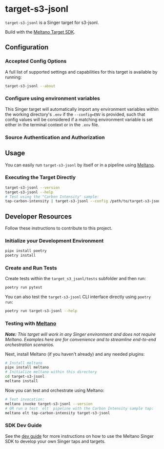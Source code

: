 # target-s3-jsonl

`target-s3-jsonl` is a Singer target for s3-jsonl.

Build with the [Meltano Target SDK](https://sdk.meltano.com).

<!--

Developer TODO: Update the below as needed to correctly describe the install procedure. For instance, if you do not have a PyPi repo, or if you want users to directly install from your git repo, you can modify this step as appropriate.

## Installation

Install from PyPi:

```bash
pipx install target-s3-jsonl
```

Install from GitHub:

```bash
pipx install git+https://github.com/ORG_NAME/target-s3-jsonl.git@main
```

-->

## Configuration

### Accepted Config Options

<!--
Developer TODO: Provide a list of config options accepted by the target.

This section can be created by copy-pasting the CLI output from:

```
target-s3-jsonl --about --format=markdown
```
-->

A full list of supported settings and capabilities for this
target is available by running:

```bash
target-s3-jsonl --about
```

### Configure using environment variables

This Singer target will automatically import any environment variables within the working directory's
`.env` if the `--config=ENV` is provided, such that config values will be considered if a matching
environment variable is set either in the terminal context or in the `.env` file.

### Source Authentication and Authorization

<!--
Developer TODO: If your target requires special access on the destination system, or any special authentication requirements, provide those here.
-->

## Usage

You can easily run `target-s3-jsonl` by itself or in a pipeline using [Meltano](https://meltano.com/).

### Executing the Target Directly

```bash
target-s3-jsonl --version
target-s3-jsonl --help
# Test using the "Carbon Intensity" sample:
tap-carbon-intensity | target-s3-jsonl --config /path/to/target-s3-jsonl-config.json
```

## Developer Resources

Follow these instructions to contribute to this project.

### Initialize your Development Environment

```bash
pipx install poetry
poetry install
```

### Create and Run Tests

Create tests within the `target_s3_jsonl/tests` subfolder and
  then run:

```bash
poetry run pytest
```

You can also test the `target-s3-jsonl` CLI interface directly using `poetry run`:

```bash
poetry run target-s3-jsonl --help
```

### Testing with [Meltano](https://meltano.com/)

_**Note:** This target will work in any Singer environment and does not require Meltano.
Examples here are for convenience and to streamline end-to-end orchestration scenarios._

<!--
Developer TODO:
Your project comes with a custom `meltano.yml` project file already created. Open the `meltano.yml` and follow any "TODO" items listed in
the file.
-->

Next, install Meltano (if you haven't already) and any needed plugins:

```bash
# Install meltano
pipx install meltano
# Initialize meltano within this directory
cd target-s3-jsonl
meltano install
```

Now you can test and orchestrate using Meltano:

```bash
# Test invocation:
meltano invoke target-s3-jsonl --version
# OR run a test `elt` pipeline with the Carbon Intensity sample tap:
meltano elt tap-carbon-intensity target-s3-jsonl
```

### SDK Dev Guide

See the [dev guide](https://sdk.meltano.com/en/latest/dev_guide.html) for more instructions on how to use the Meltano Singer SDK to
develop your own Singer taps and targets.
